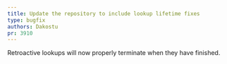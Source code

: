 ```yaml
---
title: Update the repository to include lookup lifetime fixes
type: bugfix
authors: Dakostu
pr: 3910
---
```


Retroactive lookups will now properly terminate when they have finished.
